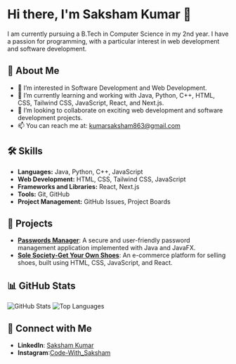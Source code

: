 # Hi there, I'm Saksham Kumar 👋

I am currently pursuing a B.Tech in Computer Science in my 2nd year. I have a passion for programming, with a particular interest in web development and software development.

## 🚀 About Me
- 👀 I’m interested in Software Development and Web Development.
- 🌱 I’m currently learning and working with Java, Python, C++, HTML, CSS, Tailwind CSS, JavaScript, React, and Next.js.
- 💞️ I’m looking to collaborate on exciting web development and software development projects.
- 📫 You can reach me at: [kumarsaksham863@gmail.com](mailto:kumarsaksham863@gmail.com)

## 🛠️ Skills
- **Languages:** Java, Python, C++, JavaScript
- **Web Development:** HTML, CSS, Tailwind CSS, JavaScript
- **Frameworks and Libraries:** React, Next.js
- **Tools:** Git, GitHub
- **Project Management:** GitHub Issues, Project Boards

## 💼 Projects
- **[Passwords Manager](https://github.com/SakshamKumar28/SafeNest-Your-Personal-Passwords-Manager.git)**: A secure and user-friendly password management application implemented with Java and JavaFX.
- **[Sole Society-Get Your Own Shoes](https://github.com/SakshamKumar28/Sole-Society-The-Best-Shoe-Selling-Platform)**: An e-commerce platform for selling shoes, built using HTML, CSS, JavaScript, and React.

## 📊 GitHub Stats
![GitHub Stats](https://github-readme-stats.vercel.app/api?username=SakshamKumar28&show_icons=true&theme=radical)
![Top Languages](https://github-readme-stats.vercel.app/api/top-langs/?username=SakshamKumar28&layout=compact&theme=radical)

## 🔗 Connect with Me
- **LinkedIn**: [Saksham Kumar](https://www.linkedin.com/in/saksham-kumar-863a97308)
- **Instagram**:[Code-With_Saksham](https://www.instagram.com/code_with_saksham28)
